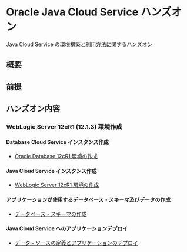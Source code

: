 # Oracle Java Cloud Service ハンズオン
Java Cloud Service の環境構築と利用方法に関するハンズオン

## 概要

## 前提

## ハンズオン内容

### WebLogic Server 12cR1 (12.1.3) 環境作成

#### Database Cloud Service インスタンス作成

- [Oracle Database 12cR1 環境の作成](documents/create-dbcs-12cr1/README.md)

#### Java Cloud Service インスタンス作成

- [WebLogic Server 12cR1 環境の作成](documents/create-jcs-12cr1/README.md)

#### アプリケーションが使用するデータベース・スキーマ及びデータの作成

- [データベース・スキーマの作成](documents/create-db-schema/README.md)

#### Java Cloud Service へのアプリケーションデプロイ

- [データ・ソースの定義とアプリケーションのデプロイ](documents/deploy-application/READEME.md)
